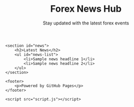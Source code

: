 <!DOCTYPE html>
<html lang="en">
<head>
    <meta charset="UTF-8">
    <title>Forex News Hub</title>
    <link rel="stylesheet" href="style.css">
</head>
<body>
    <header>
        <h1>Forex News Hub</h1>
        <p>Stay updated with the latest forex events</p>
    </header>

    <section id="news">
        <h2>Latest News</h2>
        <ul id="news-list">
            <li>Sample news headline 1</li>
            <li>Sample news headline 2</li>
        </ul>
    </section>

    <footer>
        <p>Powered by GitHub Pages</p>
    </footer>

    <script src="script.js"></script>
</body>
</html>
